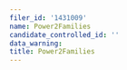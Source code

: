 ```yaml
---
filer_id: '1431009'
name: Power2Families
candidate_controlled_id: ''
data_warning: 
title: Power2Families
---
```

